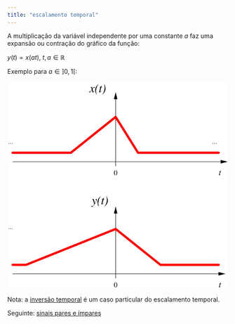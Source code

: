 ```yaml
---
title: "escalamento temporal"
---
```



A multiplicação da variável independente por uma constante $a$ faz uma expansão ou contração do gráfico da função:

$y(t)=x(at),\; t,a \in \mathbb{R}$

Exemplo para $a \in ]0,1[$:

![escalc](aulas/aula01/ss-tvi-conc/attachments/escalc.svg)

Nota: a [inversão temporal](aulas/aula01/ss-tvi-conc/inversão%20temporal.md) é um caso particular do escalamento temporal.

Seguinte: [sinais pares e ímpares](aulas/aula01/ss-tvi-conc/sinais%20pares%20e%20ímpares.md)

